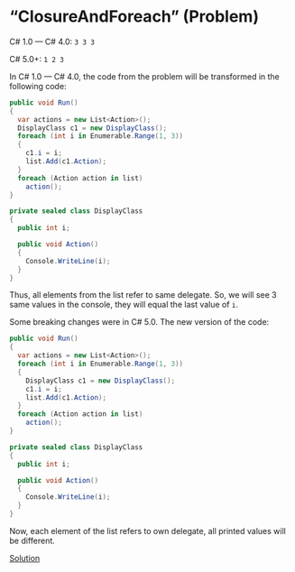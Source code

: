 # “ClosureAndForeach” (Problem)

C# 1.0 — C# 4.0: `3 3 3`

C# 5.0+: `1 2 3`

In C# 1.0 — C# 4.0, the code from the problem will be transformed in the following code:

```cs
public void Run()
{
  var actions = new List<Action>();
  DisplayClass c1 = new DisplayClass();
  foreach (int i in Enumerable.Range(1, 3))
  {
    с1.i = i;
    list.Add(c1.Action);
  }
  foreach (Action action in list)
    action();
}

private sealed class DisplayClass
{
  public int i;

  public void Action()
  {
    Console.WriteLine(i);
  }
}
```

Thus, all elements from the list refer to same delegate. So, we will see 3 same values in the console, they will equal the last value of `i`.

Some breaking changes were in C# 5.0. The new version of the code:

```cs
public void Run()
{
  var actions = new List<Action>();
  foreach (int i in Enumerable.Range(1, 3))
  {
    DisplayClass c1 = new DisplayClass();
    с1.i = i;
    list.Add(c1.Action);
  }
  foreach (Action action in list)
    action();
}

private sealed class DisplayClass
{
  public int i;

  public void Action()
  {
    Console.WriteLine(i);
  }
}
```

Now, each element of the list refers to own delegate, all printed values will be different.

[Solution](./ClosureAndForeach-P.md)